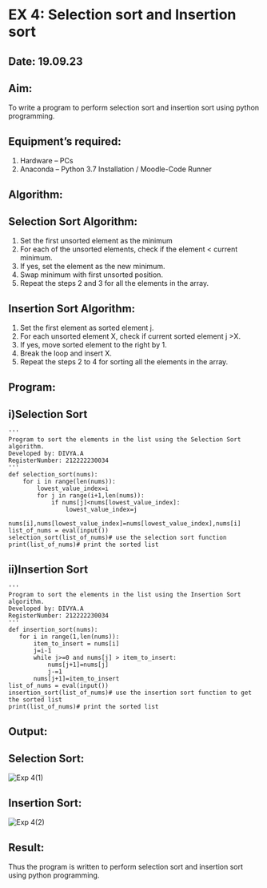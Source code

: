 # EX 4: Selection sort and Insertion sort
## Date: 19.09.23
## Aim:
To write a program to perform selection sort and insertion sort using python programming.
## Equipment’s required:
1.	Hardware – PCs
2.	Anaconda – Python 3.7 Installation / Moodle-Code Runner
## Algorithm:
## Selection Sort Algorithm:
1.	Set the first unsorted element as the minimum
2.	For each of the unsorted elements, check if the element < current minimum.
3.	If yes, set the element as the new minimum.
4.	Swap minimum with first unsorted position.
5.	Repeat the steps 2 and 3 for all the elements in the array.
## Insertion Sort Algorithm:
1.	Set the first element as sorted element j.
2.	For each unsorted element X, check if current sorted element j >X.
3.	If yes, move sorted element to the right by 1.
4.	Break the loop and insert X.
5.	Repeat the steps 2 to 4 for sorting all the elements in the array.
## Program:
## i)Selection Sort
```
''' 
Program to sort the elements in the list using the Selection Sort algorithm.
Developed by: DIVYA.A
RegisterNumber: 212222230034
'''
def selection_sort(nums):
    for i in range(len(nums)):
        lowest_value_index=i
        for j in range(i+1,len(nums)):
            if nums[j]<nums[lowest_value_index]:
                lowest_value_index=j
        nums[i],nums[lowest_value_index]=nums[lowest_value_index],nums[i]        
list_of_nums = eval(input())
selection_sort(list_of_nums)# use the selection sort function
print(list_of_nums)# print the sorted list
```
## ii)Insertion Sort
```
''' 
Program to sort the elements in the list using the Insertion Sort algorithm.
Developed by: DIVYA.A
RegisterNumber: 212222230034
'''
def insertion_sort(nums):
   for i in range(1,len(nums)):
       item_to_insert = nums[i]
       j=i-1
       while j>=0 and nums[j] > item_to_insert:
           nums[j+1]=nums[j]
           j-=1
       nums[j+1]=item_to_insert   
list_of_nums = eval(input())
insertion_sort(list_of_nums)# use the insertion sort function to get the sorted list
print(list_of_nums)# print the sorted list
```

## Output:
## Selection Sort:

![Exp 4(1)](https://github.com/Divya110205/Sorting-Algorithm/assets/119404855/79625bfb-3be1-400f-b55f-45b3079380a5)

## Insertion Sort:

![Exp 4(2)](https://github.com/Divya110205/Sorting-Algorithm/assets/119404855/4efe4dec-6ef6-4954-b426-2909ba2e7961)

## Result:
Thus the program is written to perform selection sort and insertion sort using python programming.
